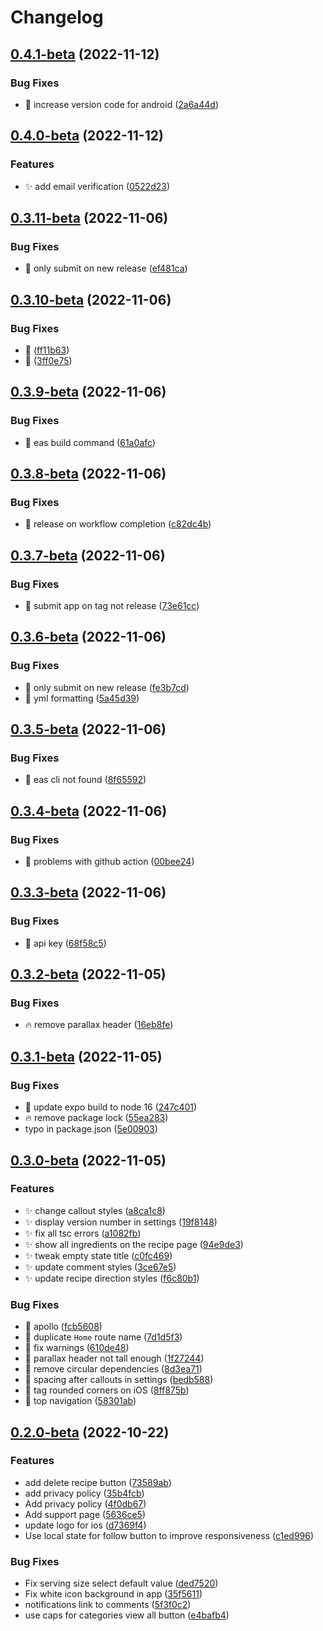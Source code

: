 # Changelog

## [0.4.1-beta](https://github.com/ed-jones/green-eggs-mobile/compare/v0.4.0-beta...v0.4.1-beta) (2022-11-12)


### Bug Fixes

* :bug: increase version code for android ([2a6a44d](https://github.com/ed-jones/green-eggs-mobile/commit/2a6a44dc424be819958e355014c32a11500183a0))

## [0.4.0-beta](https://github.com/ed-jones/green-eggs-mobile/compare/v0.3.11-beta...v0.4.0-beta) (2022-11-12)


### Features

* :sparkles: add email verification ([0522d23](https://github.com/ed-jones/green-eggs-mobile/commit/0522d2331f80c098b6345212e167602f9d4427e7))

## [0.3.11-beta](https://github.com/ed-jones/green-eggs-mobile/compare/v0.3.10-beta...v0.3.11-beta) (2022-11-06)


### Bug Fixes

* :bug: only submit on new release ([ef481ca](https://github.com/ed-jones/green-eggs-mobile/commit/ef481caf8336802ee97ac54667bbf08752e1773d))

## [0.3.10-beta](https://github.com/ed-jones/green-eggs-mobile/compare/v0.3.9-beta...v0.3.10-beta) (2022-11-06)


### Bug Fixes

* :bug: ([ff11b63](https://github.com/ed-jones/green-eggs-mobile/commit/ff11b63cd8d85b58cddf4e4aacf716a83df0025c))
* :bug: ([3ff0e75](https://github.com/ed-jones/green-eggs-mobile/commit/3ff0e756899266c5a3958584e150232512e901ec))

## [0.3.9-beta](https://github.com/ed-jones/green-eggs-mobile/compare/v0.3.8-beta...v0.3.9-beta) (2022-11-06)


### Bug Fixes

* :bug: eas build command ([61a0afc](https://github.com/ed-jones/green-eggs-mobile/commit/61a0afced1bcb5d90d04b4f24745087ce2dc3457))

## [0.3.8-beta](https://github.com/ed-jones/green-eggs-mobile/compare/v0.3.7-beta...v0.3.8-beta) (2022-11-06)


### Bug Fixes

* :bug: release on workflow completion ([c82dc4b](https://github.com/ed-jones/green-eggs-mobile/commit/c82dc4bc3d604353e21ce34bf2ac25b457e498b7))

## [0.3.7-beta](https://github.com/ed-jones/green-eggs-mobile/compare/v0.3.6-beta...v0.3.7-beta) (2022-11-06)


### Bug Fixes

* :bug: submit app on tag not release ([73e61cc](https://github.com/ed-jones/green-eggs-mobile/commit/73e61ccfb55dd67f8a12300edb8126aff71dea06))

## [0.3.6-beta](https://github.com/ed-jones/green-eggs-mobile/compare/v0.3.5-beta...v0.3.6-beta) (2022-11-06)


### Bug Fixes

* :bug: only submit on new release ([fe3b7cd](https://github.com/ed-jones/green-eggs-mobile/commit/fe3b7cdf5d6df4747688c46b5333866a644856be))
* :bug: yml formatting ([5a45d39](https://github.com/ed-jones/green-eggs-mobile/commit/5a45d396768c8bfbfdee4da7edf6bc6614e82873))

## [0.3.5-beta](https://github.com/ed-jones/green-eggs-mobile/compare/v0.3.4-beta...v0.3.5-beta) (2022-11-06)


### Bug Fixes

* :bug: eas cli not found ([8f65592](https://github.com/ed-jones/green-eggs-mobile/commit/8f6559259a8af237bef4e693bd1dd7d643e41f95))

## [0.3.4-beta](https://github.com/ed-jones/green-eggs-mobile/compare/v0.3.3-beta...v0.3.4-beta) (2022-11-06)


### Bug Fixes

* :bug: problems with github action ([00bee24](https://github.com/ed-jones/green-eggs-mobile/commit/00bee24f26858ea21a2baca9a84c66069f4661da))

## [0.3.3-beta](https://github.com/ed-jones/green-eggs-mobile/compare/v0.3.2-beta...v0.3.3-beta) (2022-11-06)


### Bug Fixes

* :bug: api key ([68f58c5](https://github.com/ed-jones/green-eggs-mobile/commit/68f58c57967766c857d790e874a8e347e4fc4ffa))

## [0.3.2-beta](https://github.com/ed-jones/green-eggs-mobile/compare/v0.3.1-beta...v0.3.2-beta) (2022-11-05)


### Bug Fixes

* :fire: remove parallax header ([16eb8fe](https://github.com/ed-jones/green-eggs-mobile/commit/16eb8fedb19a4ad716d12e99f782b3abdfb8a8dd))

## [0.3.1-beta](https://github.com/ed-jones/green-eggs-mobile/compare/v0.3.0-beta...v0.3.1-beta) (2022-11-05)


### Bug Fixes

* :bug: update expo build to node 16 ([247c401](https://github.com/ed-jones/green-eggs-mobile/commit/247c40112ddc7024bcf7b60926812f6aafe30e97))
* :fire: remove package lock ([55ea283](https://github.com/ed-jones/green-eggs-mobile/commit/55ea2838bef2aa7812b07b6aa4c2a9618fb1754f))
* typo in package.json ([5e00903](https://github.com/ed-jones/green-eggs-mobile/commit/5e009036672584682a31425acdc24b6b4e25a016))

## [0.3.0-beta](https://github.com/ed-jones/green-eggs-mobile/compare/v0.2.0-beta...v0.3.0-beta) (2022-11-05)


### Features

* :sparkles: change callout styles ([a8ca1c8](https://github.com/ed-jones/green-eggs-mobile/commit/a8ca1c8541fc12f9e17075891b8589507adf4c82))
* :sparkles: display version number in settings ([19f8148](https://github.com/ed-jones/green-eggs-mobile/commit/19f8148c1197b0cd37e291b34d4dcd81f8998531))
* :sparkles: fix all tsc errors ([a1082fb](https://github.com/ed-jones/green-eggs-mobile/commit/a1082fb12d56e6fe09c8b4960c90b579acac27f5))
* :sparkles: show all ingredients on the recipe page ([94e9de3](https://github.com/ed-jones/green-eggs-mobile/commit/94e9de306804fbc27c8b9e3117d18bd3e5cabebe))
* :sparkles: tweak empty state title ([c0fc469](https://github.com/ed-jones/green-eggs-mobile/commit/c0fc469360b21e689b30bd52623eed4162811c44))
* :sparkles: update comment styles ([3ce67e5](https://github.com/ed-jones/green-eggs-mobile/commit/3ce67e5d7a631278ce833a47538406a0d05b6401))
* :sparkles: update recipe direction styles ([f6c80b1](https://github.com/ed-jones/green-eggs-mobile/commit/f6c80b172ef92233228a3d98d43a229b0b2416c0))


### Bug Fixes

* :bug: apollo ([fcb5608](https://github.com/ed-jones/green-eggs-mobile/commit/fcb560842b3392f1b502fdf0cb13cf14979f7e22))
* :bug: duplicate `Home` route name ([7d1d5f3](https://github.com/ed-jones/green-eggs-mobile/commit/7d1d5f3e0a74bcf98df454c4ac5f4b370a269277))
* :bug: fix warnings ([610de48](https://github.com/ed-jones/green-eggs-mobile/commit/610de4888cb3d0d6bf280b6c139c5b59a87aa707))
* :bug: parallax header not tall enough ([1f27244](https://github.com/ed-jones/green-eggs-mobile/commit/1f27244017ebb043a4840804b3cf9489c0ab5ab6))
* :bug: remove circular dependencies ([8d3ea71](https://github.com/ed-jones/green-eggs-mobile/commit/8d3ea7129a4bf99b55a177daf5b23516192fdee6))
* :bug: spacing after callouts in settings ([bedb588](https://github.com/ed-jones/green-eggs-mobile/commit/bedb588648fc68a6bd5de5af0dfdff625258044c))
* :bug: tag rounded corners on iOS ([8ff875b](https://github.com/ed-jones/green-eggs-mobile/commit/8ff875bb64c88b3b7552bde58467867b152b63a7))
* :bug: top navigation ([58301ab](https://github.com/ed-jones/green-eggs-mobile/commit/58301ab9132681b65b42aac9a92460b0a754209b))

## [0.2.0-beta](https://github.com/ed-jones/green-eggs-mobile/compare/v0.1.0-beta...v0.2.0-beta) (2022-10-22)


### Features

* add delete recipe button ([73589ab](https://github.com/ed-jones/green-eggs-mobile/commit/73589ab4dd9b8c4294239419db5e478a6ea0fd82))
* add privacy policy ([35b4fcb](https://github.com/ed-jones/green-eggs-mobile/commit/35b4fcba13848098c781c566f822e83fde12db67))
* Add privacy policy ([4f0db67](https://github.com/ed-jones/green-eggs-mobile/commit/4f0db674a9d7a077db0d8b07bb8f079044fc76b7))
* Add support page ([5636ce5](https://github.com/ed-jones/green-eggs-mobile/commit/5636ce514ea1653f85c07ddf373a618953f4effd))
* update logo for ios ([d7369f4](https://github.com/ed-jones/green-eggs-mobile/commit/d7369f46e26ad018118f60f99f24c33a3e92aa1b))
* Use local state for follow button to improve responsiveness ([c1ed996](https://github.com/ed-jones/green-eggs-mobile/commit/c1ed996ba5059c2118561ab5e6d83427231c9cf1))


### Bug Fixes

* Fix serving size select default value ([ded7520](https://github.com/ed-jones/green-eggs-mobile/commit/ded7520378b3e273e700bf47c9d42a8b1a049330))
* Fix white icon background in app ([35f5611](https://github.com/ed-jones/green-eggs-mobile/commit/35f5611ef7192e24441019a27cc69cd8c7c8e7e6))
* notifications link to comments ([5f3f0c2](https://github.com/ed-jones/green-eggs-mobile/commit/5f3f0c22186159b3c96b5ae8537ae2b7486af2e7))
* use caps for categories view all button ([e4bafb4](https://github.com/ed-jones/green-eggs-mobile/commit/e4bafb423228339ddd013b8c3efbb3f4d0f2d20e))
